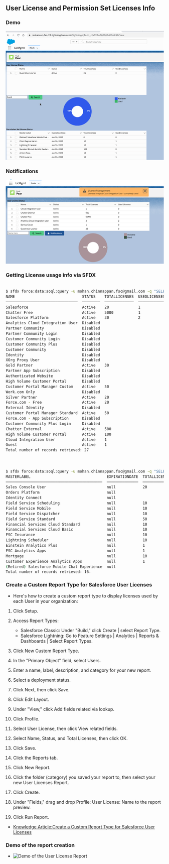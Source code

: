 ## User License and Permission Set Licenses Info

### Demo
![License Info with chart](img/lwc-licmgmt-1.gif)


### Notifications
![Lic Notification](img/lwc-lic-threshold-1.png)


### Getting License usage info via SFDX 
```bash

$ sfdx force:data:soql:query -u mohan.chinnappan.fsc@gmail.com -q "SELECT Name,Status,TotalLicenses,UsedLicenses FROM UserLicense"
NAME                              STATUS    TOTALLICENSES  USEDLICENSES
────────────────────────────────  ────────  ─────────────  ────────────
Salesforce                        Active    20             1
Chatter Free                      Active    5000           1
Salesforce Platform               Active    30             2
Analytics Cloud Integration User  Disabled
Partner Community                 Disabled
Partner Community Login           Disabled
Customer Community Login          Disabled
Customer Community Plus           Disabled
Customer Community                Disabled
Identity                          Disabled
XOrg Proxy User                   Disabled
Gold Partner                      Active    30
Partner App Subscription          Disabled
Authenticated Website             Disabled
High Volume Customer Portal       Disabled
Customer Portal Manager Custom    Active    50
Work.com Only                     Disabled
Silver Partner                    Active    20
Force.com - Free                  Active    20
External Identity                 Disabled
Customer Portal Manager Standard  Active    50
Force.com - App Subscription      Disabled
Customer Community Plus Login     Disabled
Chatter External                  Active    500
High Volume Customer Portal       Active    100
Cloud Integration User            Active    1
Guest                             Active    1
Total number of records retrieved: 27



$ sfdx force:data:soql:query -u mohan.chinnappan.fsc@gmail.com -q "SELECT MasterLabel, ExpirationDate,TotalLicenses, UsedLicenses FROM PermissionSetLicense"
MASTERLABEL                                  EXPIRATIONDATE  TOTALLICENSES  USEDLICENSES
───────────────────────────────────────────  ──────────────  ─────────────  ────────────
Sales Console User                           null            20
Orders Platform                              null
Identity Connect                             null
Field Service Scheduling                     null            10
Field Service Mobile                         null            10
Field Service Dispatcher                     null            10
Field Service Standard                       null            50
Financial Services Cloud Standard            null            10             1
Financial Services Cloud Basic               null            10             1
FSC Insurance                                null            10             1
Lightning Scheduler                          null            10
Einstein Analytics Plus                      null            1              1
FSC Analytics Apps                           null            1              1
Mortgage                                     null            10
Customer Experience Analytics Apps           null            1
(Retired) Salesforce Mobile Chat Experience  null
Total number of records retrieved: 16.


```

### Create a Custom Report Type for Salesforce User Licenses

- Here's how to create a custom report type to display licenses used by each User in your organization:

1. Click Setup.
2. Access Report Types:

    - Salesforce Classic: Under "Build," click Create | select Report Type.
    - Salesforce Lightning: Go to Feature Settings | Analytics | Reports & Dashboards | Select Report Types.

3. Click New Custom Report Type.
4. In the "Primary Object" field, select Users.
5. Enter a name, label, description, and category for your new report.
6. Select a deployment status.
7. Click Next, then click Save.
8. Click Edit Layout.
9. Under "View," click Add fields related via lookup.
10. Click Profile.
11. Select User License, then click View related fields.
12. Select Name, Status, and Total Licenses, then click OK.
13. Click Save.
14. Click the Reports tab.
15. Click New Report.
16. Click the folder (category) you saved your report to, then select your new User Licenses Report.
17. Click Create.
18. Under "Fields," drag and drop Profile: User License: Name to the report preview.
19. Click Run Report.

- [Knowledge Article:Create a Custom Report Type for Salesforce User Licenses](https://help.salesforce.com/articleView?id=000337772&type=1&mode=1)


### Demo of the report creation
- ![Demo of the User License Report](img/user-lic-rpt-1.gif)




